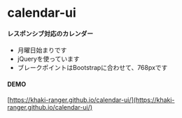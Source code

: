 # calendar-ui
#### レスポンシブ対応のカレンダー  
* 月曜日始まりです
* jQueryを使っています
* ブレークポイントはBootstrapに合わせて、768pxです
#### DEMO
[https://khaki-ranger.github.io/calendar-ui/](https://khaki-ranger.github.io/calendar-ui/)
